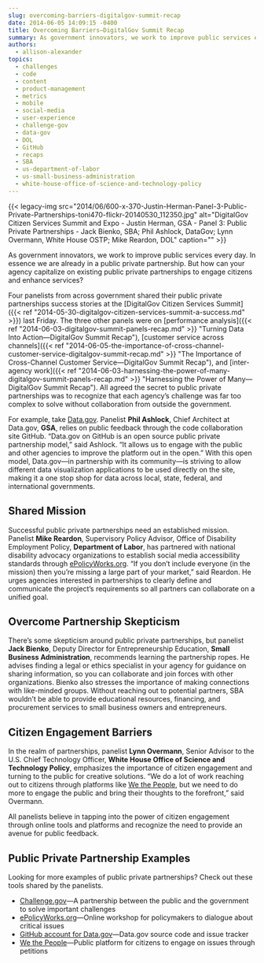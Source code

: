 ```yaml
---
slug: overcoming-barriers-digitalgov-summit-recap
date: 2014-06-05 14:09:15 -0400
title: Overcoming Barriers—DigitalGov Summit Recap
summary: As government innovators, we work to improve public services every day. In essence we are already in a public private partnership. But how can your agency capitalize on existing public private partnerships to engage citizens and enhance services? Four panelists from across government shared their public private partnerships success stories at the DigitalGov Citizen Services
authors:
  - allison-alexander
topics:
  - challenges
  - code
  - content
  - product-management
  - metrics
  - mobile
  - social-media
  - user-experience
  - challenge-gov
  - data-gov
  - DOL
  - GitHub
  - recaps
  - SBA
  - us-department-of-labor
  - us-small-business-administration
  - white-house-office-of-science-and-technology-policy
---
```


{{< legacy-img src="2014/06/600-x-370-Justin-Herman-Panel-3-Public-Private-Partnerships-toni470-flickr-20140530_112350.jpg" alt="DigitalGov Citizen Services Summit and Expo - Justin Herman, GSA - Panel 3: Public Private Partnerships - Jack Bienko, SBA; Phil Ashlock, DataGov; Lynn Overmann, White House OSTP; Mike Reardon, DOL" caption="" >}} 

As government innovators, we work to improve public services every day. In essence we are already in a public private partnership. But how can your agency capitalize on existing public private partnerships to engage citizens and enhance services?

Four panelists from across government shared their public private partnerships success stories at the [DigitalGov Citizen Services Summit]({{< ref "2014-05-30-digitalgov-citizen-services-summit-a-success.md" >}}) last Friday. The three other panels were on [performance analysis]({{< ref "2014-06-03-digitalgov-summit-panels-recap.md" >}} "Turning Data Into Action—DigitalGov Summit Recap"), [customer service across channels]({{< ref "2014-06-05-the-importance-of-cross-channel-customer-service-digitalgov-summit-recap.md" >}} "The Importance of Cross-Channel Customer Service—DigitalGov Summit Recap"), and [inter-agency work]({{< ref "2014-06-03-harnessing-the-power-of-many-digitalgov-summit-panels-recap.md" >}} "Harnessing the Power of Many—DigitalGov Summit Recap"). All agreed the secret to public private partnerships was to recognize that each agency’s challenge was far too complex to solve without collaboration from outside the government.

For example, take [Data.gov](http://www.data.gov/). Panelist **Phil Ashlock**, Chief Architect at Data.gov, **GSA**, relies on public feedback through the code collaboration site GitHub. “Data.gov on GitHub is an open source public private partnership model,” said Ashlock. “It allows us to engage with the public and other agencies to improve the platform out in the open.” With this open model, Data.gov—in partnership with its community—is striving to allow different data visualization applications to be used directly on the site, making it a one stop shop for data across local, state, federal, and international governments.

## Shared Mission

Successful public private partnerships need an established mission. Panelist **Mike Reardon**, Supervisory Policy Advisor, Office of Disability Employment Policy, **Department of Labor**, has partnered with national disability advocacy organizations to establish social media accessibility standards through [ePolicyWorks.org](https://www.epolicyworks.org/epw/). “If you don’t include everyone (in the mission) then you’re missing a large part of your market,” said Reardon. He urges agencies interested in partnerships to clearly define and communicate the project’s requirements so all partners can collaborate on a unified goal.

## Overcome Partnership Skepticism

There’s some skepticism around public private partnerships, but panelist **Jack Bienko**, Deputy Director for Entrepreneurship Education, **Small Business Administration**, recommends learning the partnership ropes. He advises finding a legal or ethics specialist in your agency for guidance on sharing information, so you can collaborate and join forces with other organizations. Bienko also stresses the importance of making connections with like-minded groups. Without reaching out to potential partners, SBA wouldn’t be able to provide educational resources, financing, and procurement services to small business owners and entrepreneurs.

## Citizen Engagement Barriers

In the realm of partnerships, panelist **Lynn Overmann**, Senior Advisor to the U.S. Chief Technology Officer, **White House Office of Science and Technology Policy**, emphasizes the importance of citizen engagement and turning to the public for creative solutions. “We do a lot of work reaching out to citizens through platforms like [We the People](https://petitions.whitehouse.gov/), but we need to do more to engage the public and bring their thoughts to the forefront,” said Overmann.

All panelists believe in tapping into the power of citizen engagement through online tools and platforms and recognize the need to provide an avenue for public feedback.

## Public Private Partnership Examples

Looking for more examples of public private partnerships? Check out these tools shared by the panelists.

  * [Challenge.gov](http://www.challenge.gov)—A partnership between the public and the government to solve important challenges
  * [ePolicyWorks.org](https://www.epolicyworks.org/epw/)—Online workshop for policymakers to dialogue about critical issues
  * [GitHub account for Data.gov](https://github.com/GSA/data.gov/)—Data.gov source code and issue tracker
  * [We the People](https://petitions.whitehouse.gov/)—Public platform for citizens to engage on issues through petitions